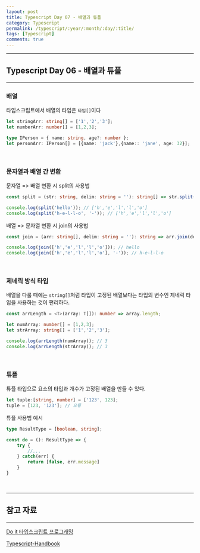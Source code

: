 ```yaml
---
layout: post
title: Typescript Day 07 - 배열과 튜플
category: Typescript
permalink: /typescript/:year/:month/:day/:title/
tags: [Typescript]
comments: true
---
```


---

## Typescript Day 06 - 배열과 튜플

---

### 배열

타입스크립트에서 배열의 타입은 `타입[]`이다

```typescript
let stringArr: string[] = ['1','2','3'];
let numberArr: number[] = [1,2,3];

type IPerson = { name: string, age?: number };
let personArr: IPerson[] = [{name: 'jack'},{name:: 'jane', age: 32}];
```

<br>

### 문자열과 배열 간 변환

문자열 => 배열 변환 시 split의 사용법

```typescript
const split = (str: string, delim: string = ''): string[] => str.split(delim);

console.log(split('hello')); // ['h','e','l','l','o']
console.log(split('h-e-l-l-o', '-')); // ['h','e','l','l','o']
```

배열 => 문자열 변환 시 join의 사용법

```typescript
const join = (arr: string[], delim: string = ''): string => arr.join(delim);

console.log(join(['h','e','l','l','o'])); // hello
console.log(join(['h','e','l','l','o'], '-')); // h-e-l-l-o
```

<br>

### 제네릭 방식 타입

배열을 다룰 때에는 `string[]`처럼 타입이 고정된 배열보다는 타입의 변수인 제네릭 타입을 사용하는 것이 편리하다.

```typescript
const arrLength = <T>(array: T[]): number => array.length;

let numArray: number[] = [1,2,3];
let strArray: string[] = ['1','2','3'];

console.log(arrLength(numArray)); // 3
console.log(arrLength(strArray)); // 3
```

<br>

### 튜플

튜플 타입으로 요소의 타입과 개수가 고정된 배열을 만들 수 있다.

```typescript
let tuple:[string, number] = ['123', 123];
tuple = [123, '123']; // 오류
```

튜플 사용법 예시

```typescript
type ResultType = [boolean, string];

const do = (): ResultType => {
    try {
        //...
    } catch(err) {
        return [false, err.message]
    }
}
```

​	

---

## 참고 자료

---

[Do it 타입스크립트 프로그래밍](https://books.google.co.kr/books/about/Do_it_%ED%83%80%EC%9E%85%EC%8A%A4%ED%81%AC%EB%A6%BD%ED%8A%B8_%ED%94%84%EB%A1%9C%EA%B7%B8%EB%9E%98%EB%B0%8D.html?id=8cjTDwAAQBAJ&printsec=frontcover&source=kp_read_button&redir_esc=y#v=onepage&q&f=false)

[Typescript-Handbook](https://typescript-kr.github.io/pages/basic-types.html)

